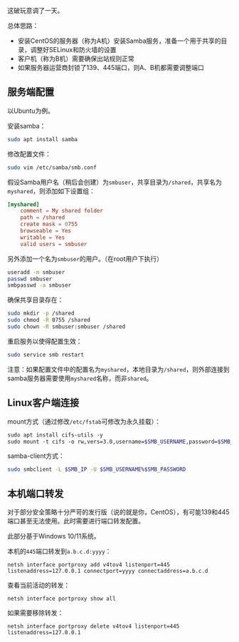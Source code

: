 
这破玩意调了一天。

总体思路：
- 安装CentOS的服务器（称为A机）安装Samba服务，准备一个用于共享的目录，调整好SELinux和防火墙的设置
- 客户机（称为B机）需要确保出站规则正常
- 如果服务器运营商封锁了139、445端口，则A、B机都需要调整端口

## 服务端配置

以Ubuntu为例。

安装samba：

```sh
sudo apt install samba
```

修改配置文件：

```sh
sudo vim /etc/samba/smb.conf
```

假设Samba用户名（稍后会创建）为`smbuser`，共享目录为`/shared`，共享名为`myshared`，则添加如下设置组：

```conf
[myshared]
	comment = My shared folder
	path = /shared
	create mask = 0755
	browseable = Yes
	writable = Yes
	valid users = smbuser
```

另外添加一个名为`smbuser`的用户。（在root用户下执行）

```sh
useradd -m smbuser
passwd smbuser
smbpasswd -a smbuser
```

确保共享目录存在：

```sh
sudo mkdir -p /shared
sudo chmod -R 0755 /shared
sudo chown -R smbuser:smbuser /shared
```

重启服务以使得配置生效：

```sh
sudo service smb restart
```

注意：如果配置文件中的配置名为`myshared`，本地目录为`/shared`，则外部连接到samba服务器需要使用`myshared`名称，而非`shared`。

## Linux客户端连接

mount方式（通过修改`/etc/fstab`可修改为永久挂载）：

```sh
sudo apt install cifs-utils -y
sudo mount -t cifs -o rw,vers=3.0,username=$SMB_USERNAME,password=$SMB_PASSWORD //$SMB_IP/myshared /mnt/myshared
```

samba-client方式：

```sh
sudo smbclient -L $SMB_IP -U $SMB_USERNAME%$SMB_PASSWORD
```

## 本机端口转发

对于部分安全策略十分严苛的发行版（说的就是你，CentOS），有可能139和445端口甚至无法使用。此时需要进行端口转发配置。

此部分基于Windows 10/11系统。

本机的`445`端口转发到`a.b.c.d:yyyy`：

```
netsh interface portproxy add v4tov4 listenport=445 listenaddress=127.0.0.1 connectport=yyyy connectaddress=a.b.c.d
```

查看当前活动的转发：

```
netsh interface portproxy show all
```

如果需要移除转发：

```
netsh interface portproxy delete v4tov4 listenport=445 listenaddress=127.0.0.1
```


